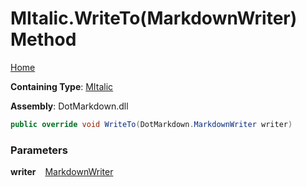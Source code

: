 # MItalic\.WriteTo\(MarkdownWriter\) Method

[Home](../../../../README.md)

**Containing Type**: [MItalic](../README.md)

**Assembly**: DotMarkdown\.dll

```csharp
public override void WriteTo(DotMarkdown.MarkdownWriter writer)
```

### Parameters

**writer** &ensp; [MarkdownWriter](../../../MarkdownWriter/README.md)
